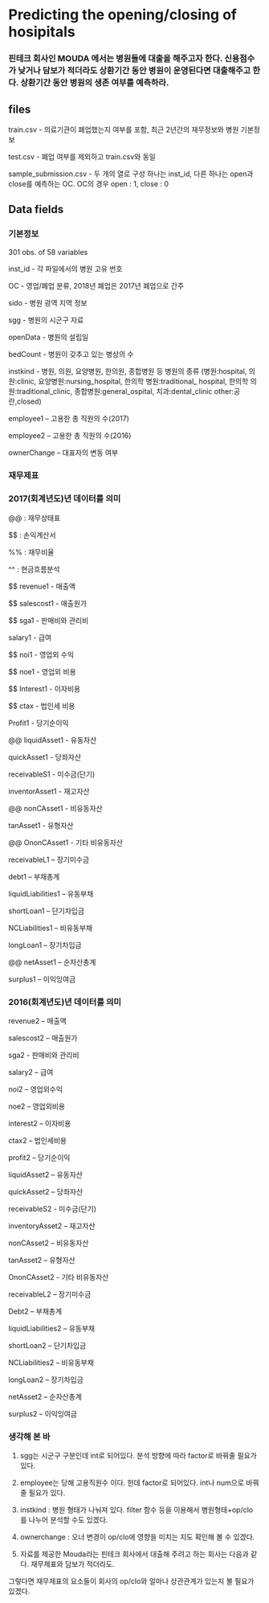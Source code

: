 # Predicting the opening/closing of hosipitals

### 핀테크 회사인 MOUDA 에서는 병원들에 대출을 해주고자 한다. 신용점수가 낮거나 담보가 적더라도 상환기간 동안 병원이 운영된다면 대출해주고 한다. 상환기간 동안 병원의 생존 여부를 예측하라.

## files

train.csv - 의료기관이 폐업했는지 여부를 포함, 최근 2년간의 재무정보와 병원 기본정보

test.csv - 폐업 여부를 제외하고 train.csv와 동일

sample_submission.csv - 두 개의 열로 구성 하나는 inst_id, 다른 하나는 open과 close를 예측하는 OC. OC의 경우 open : 1, close : 0

## Data fields

### 기본정보

301 obs. of  58 variables

inst_id - 각 파일에서의 병원 고유 번호

OC - 영업/폐업 분류, 2018년 폐업은 2017년 폐업으로 간주

sido - 병원 광역 지역 정보

sgg - 병원의 시군구 자료

openData - 병원의 설립일

bedCount - 병원이 갖추고 있는 병상의 수

instkind - 병원, 의원, 요양병원, 한의원, 종합병원 등 병원의 종류
(병원:hospital, 의원:clinic, 요양병원:nursing_hospital, 한의학 병원:traditional_ hospital, 한의학 의원:traditional_clinic, 종합병원:general_ospital, 치과:dental_clinic other:공란,closed)


employee1 – 고용한 총 직원의 수(2017)

employee2 – 고용한 총 직원의 수(2016)


ownerChange – 대표자의 변동 여부


### 재무제표


### 2017(회계년도)년 데이터를 의미

@@ : 재무상태표

$$ : 손익계산서

%% : 재무비율

^^ : 현금흐름분석

$$ revenue1 - 매출액

$$ salescost1 - 매출원가

$$ sga1 - 판매비와 관리비

salary1 - 급여

$$ noi1 - 영업외 수익

$$ noe1 - 영업외 비용

$$ Interest1 - 이자비용

$$ ctax - 법인세 비용

Profit1 - 당기순이익

@@ liquidAsset1 - 유동자산

quickAsset1 - 당좌자산

receivableS1 - 미수금(단기)

inventorAsset1 - 재고자산

@@ nonCAsset1 - 비유동자산

tanAsset1 - 유형자산

@@ OnonCAsset1 - 기타 비유동자산

receivableL1 – 장기미수금

debt1 – 부채총계

liquidLiabilities1 – 유동부채

shortLoan1 – 단기차입금

NCLiabilities1 – 비유동부채

longLoan1 – 장기차입금

@@ netAsset1 – 순자산총계

surplus1 – 이익잉여금



###  2016(회계년도)년 데이터를 의미

revenue2 – 매출액

salescost2 – 매출원가

sga2 - 판매비와 관리비

salary2 – 급여

noi2 – 영업외수익

noe2 – 영업외비용

interest2 – 이자비용

ctax2 – 법인세비용

profit2 – 당기순이익

liquidAsset2 – 유동자산

quickAsset2 – 당좌자산

receivableS2 - 미수금(단기)

inventoryAsset2 – 재고자산

nonCAsset2 – 비유동자산

tanAsset2 – 유형자산

OnonCAsset2 - 기타 비유동자산

receivableL2 – 장기미수금

Debt2 – 부채총계

liquidLiabilities2 – 유동부채

shortLoan2 – 단기차입금

NCLiabilities2 – 비유동부채

longLoan2 – 장기차입금

netAsset2 – 순자산총계

surplus2 – 이익잉여금





### 생각해 본 바

1. sgg는 시군구 구분인데 int로 되어있다. 분석 방향에 따라 factor로 바꿔줄 필요가 있다.

2. employee는 당해 고용직원수 이다. 헌데 factor로 되어있다. int나 num으로 바꿔 줄 필요가 있다.

3. instkind : 병원 형태가 나눠져 있다. filter 함수 등을 이용해서 병원형태+op/clo 를 나누어 분석할 수도 있겠다.

4. ownerchange : 오너 변경이 op/clo에 영향을 미치는 지도 확인해 볼 수 있겠다.

5. 자료를 제공한 Mouda라는 핀테크 회사에서 대출해 주려고 하는 회사는 다음과 같다. 재무제표와 담보가 적더라도.

그렇다면 재무제표의 요소들이 회사의 op/clo와 얼마나 상관관계가 있는지 볼 필요가 있겠다.


 
